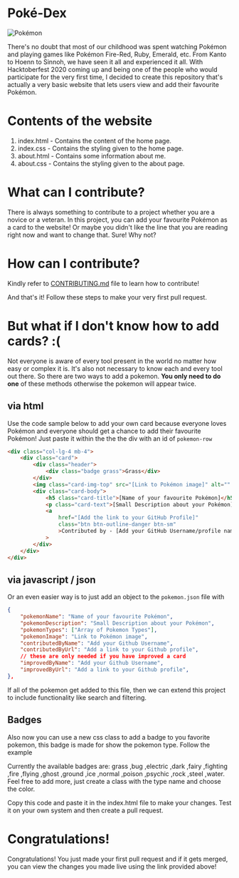 # Poké-Dex

![Pokémon](https://upload.wikimedia.org/wikipedia/commons/thumb/9/98/International_Pok%C3%A9mon_logo.svg/1200px-International_Pok%C3%A9mon_logo.svg.png)

There's no doubt that most of our childhood was spent watching Pokémon and playing games like Pokémon Fire-Red, Ruby, Emerald, etc. From Kanto to Hoenn to Sinnoh, we have seen it all and experienced it all. With Hacktoberfest 2020 coming up and being one of the people who would participate for the very first time, I decided to create this repository that's actually a very basic website that lets users view and add their favourite Pokémon.

# Contents of the website

1. index.html - Contains the content of the home page.
2. index.css - Contains the styling given to the home page.
3. about.html - Contains some information about me.
4. about.css - Contains the styling given to the about page.

# What can I contribute?

There is always something to contribute to a project whether you are a novice or a veteran. In this project, you can add your favourite Pokémon as a card to the website! Or maybe you didn't like the line that you are reading right now and want to change that. Sure! Why not?

# How can I contribute?

Kindly refer to [CONTRIBUTING.md](https://github.com/AM1CODES/Poke-Dex/blob/master/CONTRIBUTING.md) file to learn how to contribute!

And that's it!
Follow these steps to make your very first pull request.

# But what if I don't know how to add cards? :(

Not everyone is aware of every tool present in the world no matter how easy or complex it is. It's also not necessary to know each and every tool out there. So there are two ways to add a pokemon. **You only need to do one** of these methods otherwise the pokemon will appear twice.

## via html

Use the code sample below to add your own card because everyone loves Pokémon and everyone should get a chance to add their favourite Pokémon! Just paste it within the the the div with an id of `pokemon-row`

```html
<div class="col-lg-4 mb-4">
	<div class="card">
		<div class="header">
			<div class="badge grass">Grass</div>
		</div>
		<img class="card-img-top" src="[Link to Pokémon image]" alt="" />
		<div class="card-body">
			<h5 class="card-title">[Name of your favourite Pokémon]</h5>
			<p class="card-text">[Small Description about your Pokémon]</p>
			<a
				href="[Add the link to your GitHub Profile]"
				class="btn btn-outline-danger btn-sm"
				>Contributed by - [Add your GitHub Username/profile name]</a
			>
		</div>
	</div>
</div>
```

## via javascript / json

Or an even easier way is to just add an object to the `pokemon.json` file with

```json
{
	"pokemonName": "Name of your favourite Pokémon",
	"pokemonDescription": "Small Description about your Pokémon",
	"pokemonTypes": ["Array of Pokemon Types"],
	"pokemonImage": "Link to Pokémon image",
	"contributedByName": "Add your Github Username",
	"contributedByUrl": "Add a link to your Github profile",
	// these are only needed if you have improved a card
	"improvedByName": "Add your Github Username",
	"improvedByUrl": "Add a link to your Github profile",
},
```

If all of the pokemon get added to this file, then we can extend this project to include functionality like search and filtering.

## Badges

Also now you can use a new css class to add a badge to you favorite pokemon, this badge is made for show the pokemon type. Follow the example

Currently the available badges are: grass ,bug ,electric ,dark ,fairy ,fighting ,fire ,flying ,ghost ,ground ,ice ,normal ,poison ,psychic ,rock ,steel ,water.
Feel free to add more, just create a class with the type name and choose the color.

Copy this code and paste it in the index.html file to make your changes. Test it on your own system and then create a pull request.

# Congratulations!

Congratulations! You just made your first pull request and if it gets merged, you can view the changes you made live using the link provided above!
